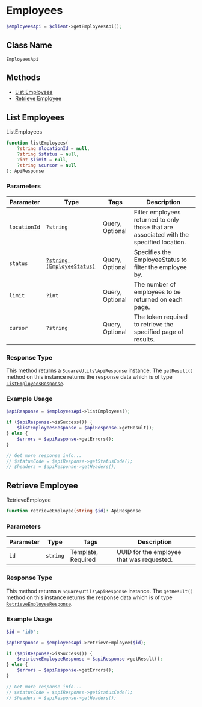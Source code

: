 # Employees

```php
$employeesApi = $client->getEmployeesApi();
```

## Class Name

`EmployeesApi`

## Methods

* [List Employees](/doc/employees.md#list-employees)
* [Retrieve Employee](/doc/employees.md#retrieve-employee)

## List Employees

ListEmployees

```php
function listEmployees(
    ?string $locationId = null,
    ?string $status = null,
    ?int $limit = null,
    ?string $cursor = null
): ApiResponse
```

### Parameters

| Parameter | Type | Tags | Description |
|  --- | --- | --- | --- |
| `locationId` | `?string` | Query, Optional | Filter employees returned to only those that are associated with the specified location. |
| `status` | [`?string (EmployeeStatus)`](/doc/models/employee-status.md) | Query, Optional | Specifies the EmployeeStatus to filter the employee by. |
| `limit` | `?int` | Query, Optional | The number of employees to be returned on each page. |
| `cursor` | `?string` | Query, Optional | The token required to retrieve the specified page of results. |

### Response Type

This method returns a `Square\Utils\ApiResponse` instance. The `getResult()` method on this instance returns the response data which is of type [`ListEmployeesResponse`](/doc/models/list-employees-response.md).

### Example Usage

```php
$apiResponse = $employeesApi->listEmployees();

if ($apiResponse->isSuccess()) {
    $listEmployeesResponse = $apiResponse->getResult();
} else {
    $errors = $apiResponse->getErrors();
}

// Get more response info...
// $statusCode = $apiResponse->getStatusCode();
// $headers = $apiResponse->getHeaders();
```

## Retrieve Employee

RetrieveEmployee

```php
function retrieveEmployee(string $id): ApiResponse
```

### Parameters

| Parameter | Type | Tags | Description |
|  --- | --- | --- | --- |
| `id` | `string` | Template, Required | UUID for the employee that was requested. |

### Response Type

This method returns a `Square\Utils\ApiResponse` instance. The `getResult()` method on this instance returns the response data which is of type [`RetrieveEmployeeResponse`](/doc/models/retrieve-employee-response.md).

### Example Usage

```php
$id = 'id0';

$apiResponse = $employeesApi->retrieveEmployee($id);

if ($apiResponse->isSuccess()) {
    $retrieveEmployeeResponse = $apiResponse->getResult();
} else {
    $errors = $apiResponse->getErrors();
}

// Get more response info...
// $statusCode = $apiResponse->getStatusCode();
// $headers = $apiResponse->getHeaders();
```

